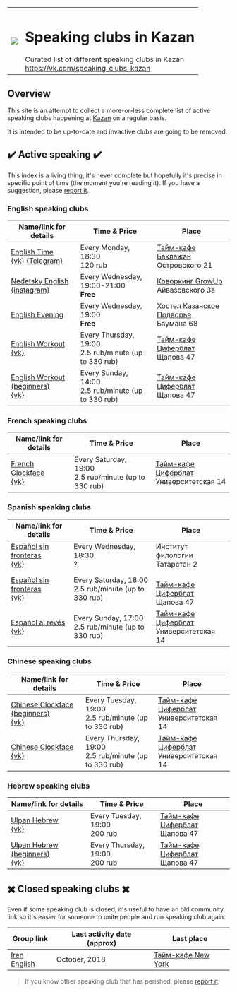 <table>
  <tr><td>
    <image src="https://avatars2.githubusercontent.com/u/44430516?s=400&u=6fea2d2e02b453ea48e2cea9ead958d4a819ebb9&v=4"/>
  </td><td>
    <h1>Speaking clubs in Kazan</h1>
    Curated list of different speaking clubs in Kazan<br>
    <a href="https://vk.com/speaking_clubs_kazan">https://vk.com/speaking_clubs_kazan</a>
  </td></tr>
</table>

## Overview

This site is an attempt to collect a more-or-less complete list of active
speaking clubs happening at [Kazan](https://en.wikipedia.org/wiki/Kazan) on a regular basis.

It is intended to be up-to-date and invactive clubs are going to be removed.

## ✔️ Active speaking ✔️

This index is a living thing, it's never complete but hopefully it's
precise in specific point of time (the moment you're reading it).
If you have a suggestion, please [report it](https://vk.com/speaking_clubs_kazan).

### English speaking clubs

| Name/link for details | Time & Price | Place |
|-----------------------|--------------|-------|
| [English Time](/english/english_time)<br>[{vk}](https://vk.com/kzneng) [{Telegram}](http://t.me/english_club_kzn) | Every Monday, 18:30<br>120 rub | [Тайм-кафе Баклажан](https://vk.com/baklazankzn)<br>Островского 21 |
| [Nedetsky English](/english/nedetsky_english)<br>[{instagram}](https://www.instagram.com/nedetsky_english/) | Every Wednesday, 19:00-21:00<br>**Free** | [Коворкинг GrowUp](https://vk.com/growupkzn)<br>Айвазовского 3а |
| [English Evening](/english/english_evening)<br> | Every Wednesday, 19:00<br>**Free** | [Хостел Казанское Подворье](https://vk.com/baumana68)<br>Баумана 68 |
| [English Workout](/english/english_workout)<br>[{vk}](https://vk.com/event126029075) | Every Thursday, 19:00<br>2.5 rub/minute (up to 330 rub) | [Тайм-кафе Циферблат](https://vk.com/clockfacekzn)<br>Щапова 47 |
| [English Workout (beginners)](/english/english_workout)<br>[{vk}](https://vk.com/event126029075) | Every Sunday, 14:00<br>2.5 rub/minute (up to 330 rub) | [Тайм-кафе Циферблат](https://vk.com/clockfacekzn)<br>Щапова 47 |

### French speaking clubs

| Name/link for details | Time & Price | Place |
|-----------------------|--------------|-------|
| [French Clockface](/french/french_clockface)<br>[{vk}](https://vk.com/event120418108) | Every Saturday, 19:00<br>2.5 rub/minute (up to 330 rub) | [Тайм-кафе Циферблат](https://vk.com/clockfacekzn)<br>Университетская 14 |

### Spanish speaking clubs

| Name/link for details | Time & Price | Place |
|-----------------------|--------------|-------|
| [Español sin fronteras](/spanish/espanol_sin_fronteras)<br>[{vk}](https://vk.com/espacentro) | Every Wednesday, 18:30<br>? | Институт филологии<br>Татарстан 2 |
| [Español sin fronteras](/spanish/espanol_sin_fronteras)<br>[{vk}](https://vk.com/event173960121) | Every Saturday, 18:00<br>2.5 rub/minute (up to 330 rub) | <br>[Тайм-кафе Циферблат](https://vk.com/clockfacekzn)<br>Щапова 47 |
| [Español al revés](/spanish/espanol_al_reves)<br>[{vk}](https://vk.com/event142194299) | Every Sunday, 17:00<br>2.5 rub/minute (up to 330 rub) | [Тайм-кафе Циферблат](https://vk.com/clockfacekzn)<br>Университетская 14 |

### Chinese speaking clubs

| Name/link for details | Time & Price | Place |
|-----------------------|--------------|-------|
| [Chinese Clockface (beginners)](/chinese/chinese_clockface)<br>[{vk}](https://vk.com/event169932534) | Every Tuesday, 19:00<br>2.5 rub/minute (up to 330 rub) | [Тайм-кафе Циферблат](https://vk.com/clockfacekzn)<br>Университетская 14 |
| [Chinese Clockface](/chinese/chinese_clockface)<br>[{vk}](https://vk.com/event169932534) | Every Thursday, 19:00<br>2.5 rub/minute (up to 330 rub) | [Тайм-кафе Циферблат](https://vk.com/clockfacekzn)<br>Университетская 14 |

### Hebrew speaking clubs

| Name/link for details | Time & Price | Place |
|-----------------------|--------------|-------|
| [Ulpan Hebrew](/hebrew/ulpan_hebrew)<br>[{vk}](https://vk.com/event172459259) | Every Tuesday, 19:00<br>200 rub | [Тайм-кафе Циферблат](https://vk.com/clockfacekzn)<br>Щапова 47 |
| [Ulpan Hebrew (beginners)](/hebrew/ulpan_hebrew)<br>[{vk}](https://vk.com/event172459259) | Every Thursday, 19:00<br>200 rub | [Тайм-кафе Циферблат](https://vk.com/clockfacekzn)<br>Щапова 47 |

## ✖️ Closed speaking clubs ✖️

Even if some speaking club is closed, it's useful to have an old community link so it's easier for someone to unite people and run speaking club again.

| Group link | Last activity date (approx) | Last place |
|------------|-----------------------------|------------|
| [Iren English](/english/iren_english) | October, 2018 | [Тайм-кафе New York](https://vk.com/nycoffee_kazan) |

> If you know other speaking club that has perished, please [report it](https://vk.com/speaking_clubs_kazan).
